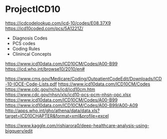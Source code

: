 # ProjectICD10
https://icdcodelookup.com/icd-10/codes/E08.37X9
https://icd10coded.com/pcs/5A1221Z/
* Diagnosis Codes
* PCS codes
* Coding Rules
* Clinincal Concepts

https://www.icd10data.com/ICD10CM/Codes/A00-B99
https://icd.who.int/browse10/2010/en#

https://www.cms.gov/Medicare/Coding/OutpatientCodeEdit/Downloads/ICD-10-IOCE-Code-Lists.pdf
https://www.icd10data.com/ICD10CM/Codes
https://www.cdc.gov/nchs/icd/icd10cm.htm
https://www.cdc.gov/nhsn/xls/icd10-pcs-pcm-nhsn-opc.xlsx
https://www.icd10data.com/ICD10CM/Codes/A00-B99
https://www.icd10data.com/ICD10CM/Codes/A00-B99/A00-A09
http://apps.who.int/gho/athena/data/data.xls?target=ICD10CHAPTER&format=xml&profile=excel


https://www.kaggle.com/rishiarora0/deep-healthcare-analysis-using-bigquery/edit
